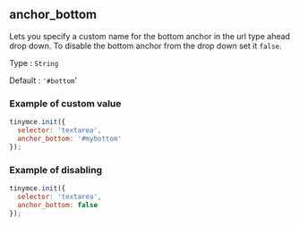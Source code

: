 ## anchor_bottom

Lets you specify a custom name for the bottom anchor in the url type ahead drop down. To disable the bottom anchor from the drop down set it `false`.

Type
: `String`

Default
: `'#bottom`'

### Example of custom value

```js
tinymce.init({
  selector: 'textarea',
  anchor_bottom: '#mybottom'
});
```

### Example of disabling

```js
tinymce.init({
  selector: 'textarea',
  anchor_bottom: false
});
```